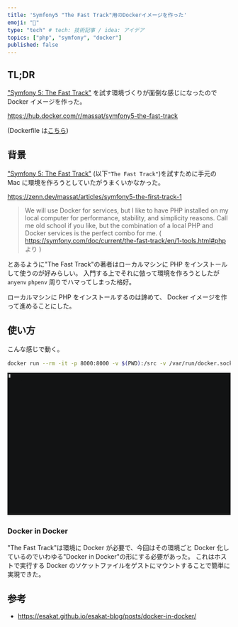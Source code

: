 ```yaml
---
title: 'Symfony5 "The Fast Track"用のDockerイメージを作った'
emoji: "🌟"
type: "tech" # tech: 技術記事 / idea: アイデア
topics: ["php", "symfony", "docker"]
published: false
---
```


## TL;DR

["Symfony 5: The Fast Track"](https://symfony.com/book) を試す環境づくりが面倒な感じになったので Docker イメージを作った。

https://hub.docker.com/r/massat/symfony5-the-fast-track

(Dockerfile は[こちら](https://github.com/massat/Dockerfile-symfony5-the-fast-track))

## 背景

["Symfony 5: The Fast Track"](https://symfony.com/book) (以下`"The Fast Track"`)を試すために手元の Mac に環境を作ろうとしていたがうまくいかなかった。

https://zenn.dev/massat/articles/symfony5-the-first-track-1

> We will use Docker for services, but I like to have PHP installed on my local computer for performance, stability, and simplicity reasons. Call me old school if you like, but the combination of a local PHP and Docker services is the perfect combo for me.
> ( https://symfony.com/doc/current/the-fast-track/en/1-tools.html#php より )

とあるように"The Fast Track"の著者はローカルマシンに PHP をインストールして使うのが好みらしい。
入門する上でそれに倣って環境を作ろうとしたが `anyenv` `phpenv` 周りでハマってしまった格好。

ローカルマシンに PHP をインストールするのは諦めて、 Docker イメージを作って進めることにした。

## 使い方

こんな感じで動く。

```sh
docker run --rm -it -p 8000:8000 -v $(PWD):/src -v /var/run/docker.sock:/var/run/docker.sock massat/symfony5-the-fast-track symfony book:check-requirements
```

![](/images/docker-image-symfony5-the-first-track/check-requirements.gif)

### Docker in Docker

"The Fast Track"は環境に Docker が必要で、今回はその環境ごと Docker 化しているのでいわゆる"Docker in Docker"の形にする必要があった。
これはホストで実行する Docker のソケットファイルをゲストにマウントすることで簡単に実現できた。

## 参考

- https://esakat.github.io/esakat-blog/posts/docker-in-docker/
